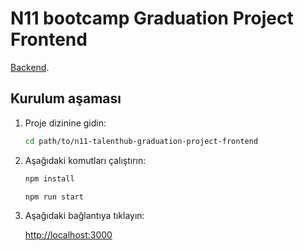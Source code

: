 # N11 bootcamp Graduation Project Frontend

 [Backend](https://github.com/ismailkarakayax/n11-talenthub-graduation-project).

## Kurulum aşaması


1. Proje dizinine gidin:

    ```bash
    cd path/to/n11-talenthub-graduation-project-frontend
    ```

2. Aşağıdaki komutları çalıştırın:

    ```bash
    npm install
    ```
    ```bash
    npm run start
    ```

3. Aşağıdaki bağlantıya tıklayın:

    [http://localhost:3000](http://localhost:3000)



